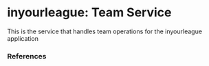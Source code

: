 # inyourleague: Team Service

This is the service that handles team operations for the inyourleague application

### References